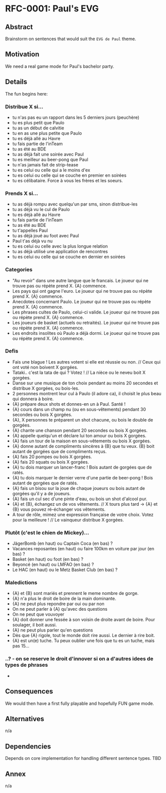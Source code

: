 # RFC-0001: Paul's EVG

## Abstract

Brainstorm on sentences that would suit the `EVG de Paul` theme.

## Motivation

We need a real game mode for Paul's bachelor party.

## Details

The fun begins here:

### Distribue X si...

- tu n'as pas eu un rapport dans les 5 derniers jours (peuchère)
- tu es plus petit que Paulo
- tu as un début de calvitie
- tu en as une plus petite que Paulo
- tu es déjà allé au Havre
- tu fais partie de l'inTeam
- tu as été au BDE
- tu as déjà fait une soirée avec Paul
- tu es meilleur au beer-pong que Paul
- tu n'as jamais fait de strip-tease
- tu es celui ou celle qui a le moins d'ex
- tu es celui ou celle qui se couche en premier en soirées
- tu es célibataire. Force à vous les frères et les soeurs.

### Prends X si...

- tu as déjà rompu avec quelqu'un par sms, sinon distribue-les
- tu as déjà vu le cul de Paulo
- tu es déjà allé au Havre
- tu fais partie de l'inTeam
- tu as été au BDE
- tu t'appelles Paul
- tu as déjà joué au foot avec Paul
- Paul t'as déjà vu nu
- tu es celui ou celle avec la plus longue relation
- tu as déjà utilisé une application de rencontres
- tu es celui ou celle qui se couche en dernier en soirées

### Categories

- "Au revoir" dans une autre langue que le francais. Le joueur qui ne trouve pas ou répète prend X. {A} commence.
- Les pays qui ont gagne l'euro. Le joueur qui ne trouve pas ou répète prend X. {A} commence.
- Anecdotes concernant Paulo. Le joueur qui ne trouve pas ou répète prend X. {A} commence.
- Les phrases cultes de Paulo, celui-ci valide. Le joueur qui ne trouve pas ou répète prend X. {A} commence.
- Les joueurs de basket (actuels ou retraités). Le joueur qui ne trouve pas ou répète prend X. {A} commence.
- Les endroits insolites où Paulo a déjà dormi. Le joueur qui ne trouve pas ou répète prend X. {A} commence.

### Defis

- Fais une blague ! Les autres votent si elle est réussie ou non. // Ceux qui ont voté non boivent X gorgées.
- Tataki.. c'est la tata de qui ? Votez ! // La nièce ou le neveu boit X gorgées.
- Danse sur une musique de ton choix pendant au moins 20 secondes et distribue X gorgées, ou bois-les.
- 2 personnes montrent leur cul à Paulo (il adore ca), il choisit le plus beau qui donnera à boire.
- {A} prépare deux shots et donnes-en un à Paul. Santé !
- {A} cours dans un champ nu (ou en sous-vêtements) pendant 30 secondes ou bois X gorgées.
- {A}, X personnes te préparent un shot chacune, ou bois le double de gorgées.
- {A} chante une chanson pendant 20 secondes ou bois X gorgées.
- {A} appelle quelqu'un et déclare lui ton amour ou bois X gorgées.
- {A} fais un tour de la maison en sous-vêtements ou bois X gorgées.
- {A} donne autant de compliments sincères à {B} que tu veux. {B} boit autant de gorgées que de compliments reçus.
- {A} fais 20 pompes ou bois X gorgées.
- {A} fais 20 squats ou bois X gorgées.
- {A} tu dois marquer un lancer-franc ! Bois autant de gorgées que de ratés.
- {A} tu dois marquer le dernier verre d'une partie de beer-pong ! Bois autant de gorgées que de ratés.
- {A} fais un bisou sur la joue de chaque joueurs ou bois autant de gorgées qu'il y a de joueurs.
- {A} fais un cul sec d'une pinte d'eau, ou bois un shot d'alcool pur.
- {A} et {B}, échangez un de vos vêtements. // X tours plus tard -> {A} et {B} vous pouvez ré-échanger vos vêtements.
- A tour de rôle, mimez une expression française de votre choix. Votez pour la meilleure ! // Le vainqueur distribue X gorgées.

### Plutôt (c'est le chien de Mickey)...

- JägerBomb (en haut) ou Captain Coca (en bas) ?
- Vacances reposantes (en haut) ou faire 100km en voiture par jour (en bas) ?
- Basket (en haut) ou foot (en bas) ?
- Beyoncé (en haut) ou LMFAO (en bas) ?
- Le HAC (en haut) ou le Metz Basket Club (en bas) ?

### Maledictions

- {A} et {B} sont mariés et prennent le meme nombre de gorge.
- {A} n'a plus le droit de boire de la main dominante.
- {A} ne peut plus repondre par oui ou par non
- On ne peut parler à {A} qu'avec des questions
- On ne peut que vouvoyer
- {A} doit donner une fessée à son voisin de droite avant de boire. Pour soulager, il boit aussi.
- {A} ne peut plus parler qu'en questions
- Dès que {A} rigole, tout le monde doit rire aussi. Le dernier à rire boit.
- {A} est un(e) tuche. Tu peux oublier une fois que tu es un tuche, mais pas 15...

### ..? - on se reserve le droit d'innover si on a d'autres idees de types de phrases

- 

## Consequences

We would then have a first fully playable and hopefully FUN game mode.

## Alternatives

n/a

## Dependencies

Depends on core implementation for handling different sentence types. TBD

## Annex

n/a
